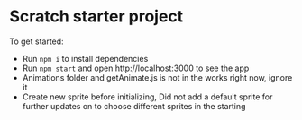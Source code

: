 # Scratch starter project

To get started:

- Run `npm i` to install dependencies
- Run `npm start` and open http://localhost:3000 to see the app
- Animations folder and getAnimate.js is not in the works right now, ignore it
- Create new sprite before initializing, Did not add a default sprite for further updates on to choose different sprites in the starting
  
